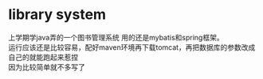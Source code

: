 # library system
上学期学java弄的一个图书管理系统 用的还是mybatis和spring框架。<br>
运行应该还是比较容易，配好maven环境再下载tomcat，再把数据库的参数改成自己的就能跑起来惹捏<br>
因为比较简单就不多写了
